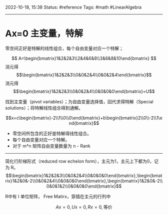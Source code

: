 2022-10-18, 15:38
Status: #reference
Tags: #math #LinearAlgebra

---

# Ax=0 主变量，特解

零空间正好是特解的线性组合，每个自由变量对应一个特解；

$$
A=\begin{bmatrix}1&2&2&3\\2&4&6&8\\3&6&8&10\end{bmatrix}
$$
消元得
$$\begin{bmatrix}1&2&2&3\\0&0&2&4\\0&0&2&4\end{bmatrix}$$
消元得
$$\begin{bmatrix}1&2&2&3\\0&0&2&4\\0&0&0&0\end{bmatrix}=U$$

找到主变量（pivot variables）；为自由变量选择值，回代求得特解（Special solutions）；将特解线性组合得到通解。

$$x=c\begin{bmatrix}-2\\1\\0\\0\end{bmatrix}+b\begin{bmatrix}2\\0\\-2\\1\end{bmatrix}$$

- 零空间所包含的正好是特解得线性组合。
- 每个自由变量对应一个特解。
- 对于 m*n 矩阵自由变量数量为 n - Rank

---

简化行阶梯形式（reduced row echelon form），主元为1，主元上下都为0，记为 R。
$$\begin{bmatrix}1&2&2&3\\0&0&2&4\\0&0&0&0\end{bmatrix},\begin{bmatrix}1&2&0&-2\\0&0&2&4\\0&0&0&0\end{bmatrix},\begin{bmatrix}1&2&0&-2\\0&0&1&2\\0&0&0&0\end{bmatrix}$$

R中有 I 单位矩阵， Free Matirx，穿插在主元的行列中

$$Ax=0, Ux=0, Rx=0, \text{等价}$$